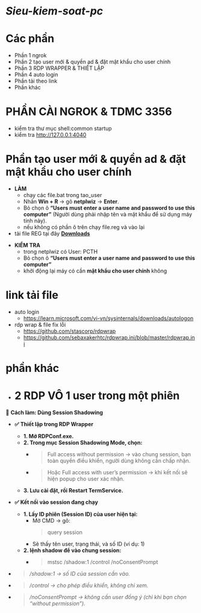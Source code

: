 
# *Sieu-kiem-soat-pc*
# Các phần
+ Phần 1 ngrok
+ Phần 2 tạo user mới & quyền ad & đặt mật khẩu cho user chính 
+ Phần 3 RDP WRAPPER & THIẾT LẬP
+ Phần 4 auto login
+ Phần tải theo link
+ Phần khác 

# PHẦN CÀI NGROK & TDMC 3356
- kiểm tra thư mục shell:common startup
- kiểm tra http://127.0.0.1:4040

# Phần tạo user mới & quyền ad & đặt mật khẩu cho user chính 
+ **LÀM**
  + chạy các file.bat trong tao_user
  +  Nhấn **Win + R** → gõ **netplwiz** → **Enter**.
    + Bỏ chọn ô **“Users must enter a user name and password to use this computer”** (Người dùng phải nhập tên và mật khẩu để sử dụng máy tính này).
    + nếu không có phần ô trên chạy file.reg và vào lại
+ tải file REG tại đây **[Downloads](https://github.com/Datd6100/Sieu-kiem-soat-pc/blob/main/Chong_phat_hien/hien_o_autologin.reg)**
- **KIỂM TRA**
  + trong netplwiz có User: PCTH
  + Bỏ chọn ô **“Users must enter a user name and password to use this computer”**
  + khởi động lại máy có cần **mật khẩu cho user chính** không 
# link tải file
+ auto login
   + https://learn.microsoft.com/vi-vn/sysinternals/downloads/autologon
+ rdp wrap & file fix lỗi
  + https://github.com/stascorp/rdpwrap
  + https://github.com/sebaxakerhtc/rdpwrap.ini/blob/master/rdpwrap.ini
# phần khác 
+ # 2 RDP VÔ 1 user trong một phiên 
🔹 **Cách làm: Dùng Session Shadowing**

+ **✅ Thiết lập trong RDP Wrapper**

  + **1. Mở RDPConf.exe.**
  + **2. Trong mục Session Shadowing Mode, chọn:**
    + > Full access without permission → vào chung session, bạn toàn quyền điều khiển, người dùng không cần chấp nhận.
    + > Hoặc Full access with user’s permission → khi kết nối sẽ hiện popup cho user xác nhận.
  + **3. Lưu cài đặt, rồi Restart TermService.**

+ **✅ Kết nối vào session đang chạy**

  + **1. Lấy ID phiên (Session ID) của user hiện tại:**
    + Mở CMD → gõ:
      > query session
    + Sẽ thấy tên user, trạng thái, và số ID (ví dụ: 1)
  + **2. lệnh shadow để vào chung session:**
    + > mstsc /shadow:1 /control /noConsentPrompt

+ > */shadow:1 → số ID của session cần vào.*
+ > */control → cho phép điều khiển, không chỉ xem.*
+ > */noConsentPrompt → không cần user đồng ý (chỉ khi bạn chọn “without permission”).*
